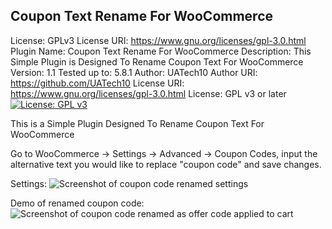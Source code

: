 Coupon Text Rename For WooCommerce
--------------------
License: GPLv3
License URI: https://www.gnu.org/licenses/gpl-3.0.html
Plugin Name: Coupon Text Rename For WooCommerce 
Description: This Simple Plugin is Designed To Rename Coupon Text For WooCommerce
Version: 1.1
Tested up to: 5.8.1
Author: UATech10
Author URI: https://github.com/UATech10
License URI: https://www.gnu.org/licenses/gpl-3.0.html
License: GPL v3 or later
[![License: GPL
v3](https://camo.githubusercontent.com/400c4e52df43f6a0ab8a89b74b1a78d1a64da56a7848b9110c9d2991bb7c3105/68747470733a2f2f696d672e736869656c64732e696f2f62616467652f4c6963656e73652d47504c76332d626c75652e737667)](https://www.gnu.org/licenses/gpl-3.0)

This is a Simple Plugin Designed To Rename Coupon Text For WooCommerce

Go to WooCommerce -\> Settings -\> Advanced -\> Coupon Codes, input the
alternative text you would like to replace "coupon code" and save
changes.

Settings: ![Screenshot of coupon code renamed
settings](settings.png?raw=true "Coupon Codes Renamed Settings")

Demo of renamed coupon code: ![Screenshot of coupon code renamed as
offer code applied to
cart](plugindemo.png?raw=true "Cart Page with renamed coupon code")
